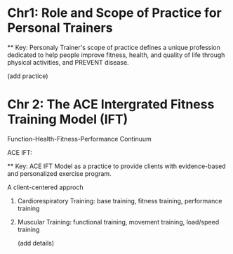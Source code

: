 # Chr1: Role and Scope of Practice for Personal Trainers

** Key: Personaly Trainer's scope of practice defines a unique profession dedicated to help people improve fitness, health, and quality of life through physical activities, and PREVENT disease.

(add practice)

# Chr 2: The ACE Intergrated Fitness Training Model (IFT)

Function-Health-Fitness-Performance Continuum

ACE IFT: 

** Key: ACE IFT Model as a practice to provide clients with evidence-based and personalized exercise program.

A client-centered approch

1. Cardiorespiratory Training: base training, fitness training, performance training

2. Muscular Training: functional training, movement training, load/speed training

   (add details)
